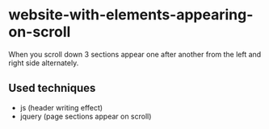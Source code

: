 # website-with-elements-appearing-on-scroll

When you scroll down 3 sections appear one after another from the left and right side alternately. 

## Used techniques

* js (header writing effect)
* jquery (page sections appear on scroll)


